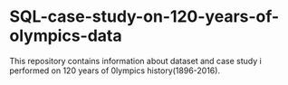 # SQL-case-study-on-120-years-of-olympics-data
This repository contains information about dataset and case study i performed on 120 years of 0lympics history(1896-2016).
